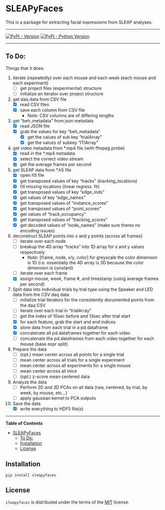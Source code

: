 # SLEAPyFaces

This is a package for extracting facial expressions from SLEAP analyses.

----

[![PyPI - Version](https://img.shields.io/pypi/v/sleapyfaces.svg)](https://pypi.org/project/sleapyfaces)
[![PyPI - Python Version](https://img.shields.io/pypi/pyversions/sleapyfaces.svg)](https://pypi.org/project/sleapyfaces)

-----

## To Do:

Things that it does:
1. iterate (repeatedly) over each mouse and each week (each mouse and each experiment)
    - [ ] get project files (experimental) structure
    - [ ] initialize an iterator over project structure
2. get daq data from CSV file
    - [x] read CSV files
    - [x] save each column from CSV file
        * Note: CSV columns are of differing lengths
3. get “beh_metadata” from json metadata
    - [x] read JSON file
    - [x] grab the values for key “beh_metadata”
        - [x] get the values of sub key “trialArray”
        - [x] get the values of subkey “ITIArray”
4. get video metadata from *.mp4 file (with ffmpeg.probe)
    - [x] read in the *.mp4 metadata
    - [x] select the correct video stream
    - [x] get the average frames per second
5. get SLEAP data from *.h5 file
    - [x] open h5 file
    - [x] get transposed values of key “tracks” (tracking_locations)
    - [x] fill missing locations (linear regress. fit)
    - [x] get transposed values of key “edge_inds”
    - [x] get values of key “edge_names”
    - [x] get transposed values of “instance_scores”
    - [x] get transposed values of “point_scores”
    - [x] get values of “track_occupancy”
    - [x] get transposed values of “tracking_scores”
    - [x] get decoded values of “node_names” (make sure theres no encoding issues)
6. deconstruct SLEAP points into x and y points (across all frames)
    - [ ] iterate over each node
    - [ ] breakup the 4D array “tracks” into 1D array for x and y values respectively
        * Note: [frame, node, x/y, color] for greyscale the color dimension is 1D (i.e. essentially the 4D array is 3D because the color dimension is constant)
    - [ ] iterate over each frame
    - [x] assign mouse, week, frame #, and timestamp (using average frames per second)
7. Split data into individual trials by trial type using the Speaker and LED data from the CSV daq data
    - [ ] initialize trial iterators for the consistently documented points from the daq CSV
    - [ ] iterate over each trial in “trialArray”
    - [ ] get the index of 10sec before and 13sec after trial start
    - [x] for each feature, grab the start and end indices
    - [x] store data from each trial in a pd.dataframe
    - [x] concatenate all pd.dataframes together for each video
    - [ ] concatenate the pd.dataframes from each video together for each mouse (base expr split)
8. Prepare the data
    - [ ] (opt.) mean center across all points for a single trial
    - [ ] mean center across all trials for a single experiment
    - [ ] mean center across all experiments for a single mouse
    - [ ] mean center across all mice
    - [ ] (opt.) z-score mean centered data
9. Analyze the data
    - [ ] Perform 2D and 3D PCAs on all data (raw, centered, by trial, by week, by mouse, etc…)
    - [ ] apply gaussian kernel to PCA outputs
10. Save the data
    - [x] write everything to HDF5 file(s)

----

**Table of Contents**

- [SLEAPyFaces](#sleapyfaces)
	- [To Do:](#to-do)
	- [Installation](#installation)
	- [License](#license)

## Installation

```console
pip install sleapyfaces
```

## License

`sleapyfaces` is distributed under the terms of the [MIT](https://spdx.org/licenses/MIT.html) license.
